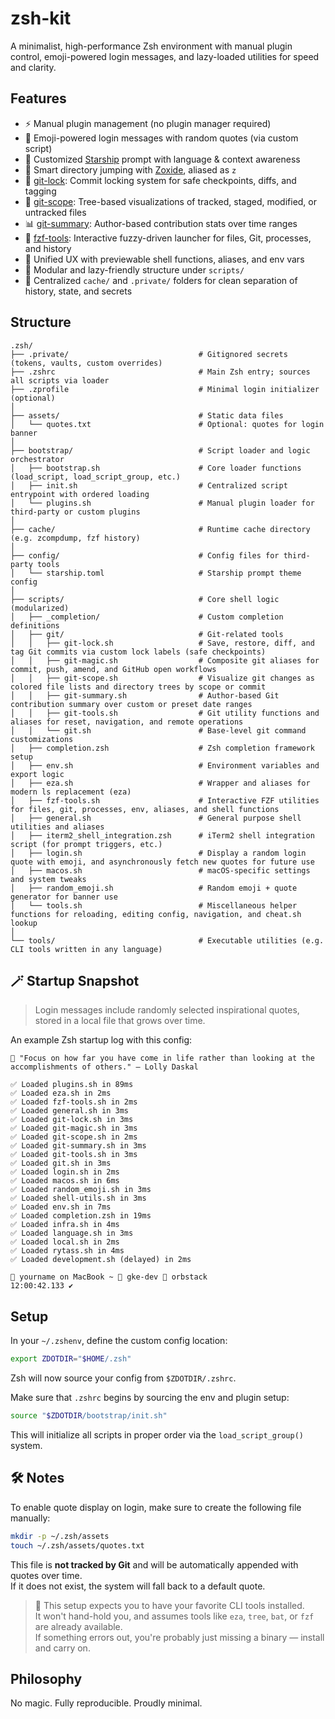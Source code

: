 # zsh-kit

A minimalist, high-performance Zsh environment with manual plugin control, emoji-powered login messages, and lazy-loaded utilities for speed and clarity.

## Features

- ⚡️ Manual plugin management (no plugin manager required)
- 🌟 Emoji-powered login messages with random quotes (via custom script)
- 🚀 Customized [Starship](https://starship.rs) prompt with language & context awareness
- 🧭 Smart directory jumping with [Zoxide](https://github.com/ajeetdsouza/zoxide), aliased as `z`
- 🔐 [git-lock](docs/git-lock.md): Commit locking system for safe checkpoints, diffs, and tagging
- 📂 [git-scope](docs/git-scope.md): Tree-based visualizations of tracked, staged, modified, or untracked files
- 📊 [git-summary](docs/git-summary.md): Author-based contribution stats over time ranges
- 🔎 [fzf-tools](docs/fzf-tools.md): Interactive fuzzy-driven launcher for files, Git, processes, and history
- 🧠 Unified UX with previewable shell functions, aliases, and env vars
- 🔧 Modular and lazy-friendly structure under `scripts/`
- 🧹 Centralized `cache/` and `.private/` folders for clean separation of history, state, and secrets

## Structure

```
.zsh/
├── .private/                             # Gitignored secrets (tokens, vaults, custom overrides)
├── .zshrc                                # Main Zsh entry; sources all scripts via loader
├── .zprofile                             # Minimal login initializer (optional)
│
├── assets/                               # Static data files
│   └── quotes.txt                        # Optional: quotes for login banner
│
├── bootstrap/                            # Script loader and logic orchestrator
│   ├── bootstrap.sh                      # Core loader functions (load_script, load_script_group, etc.)
│   ├── init.sh                           # Centralized script entrypoint with ordered loading
│   └── plugins.sh                        # Manual plugin loader for third-party or custom plugins
│
├── cache/                                # Runtime cache directory (e.g. zcompdump, fzf history)
│
├── config/                               # Config files for third-party tools
│   └── starship.toml                     # Starship prompt theme config
│
├── scripts/                              # Core shell logic (modularized)
│   ├── _completion/                      # Custom completion definitions
│   ├── git/                              # Git-related tools
│   │   ├── git-lock.sh                   # Save, restore, diff, and tag Git commits via custom lock labels (safe checkpoints)
│   │   ├── git-magic.sh                  # Composite git aliases for commit, push, amend, and GitHub open workflows
│   │   ├── git-scope.sh                  # Visualize git changes as colored file lists and directory trees by scope or commit
│   │   ├── git-summary.sh                # Author-based Git contribution summary over custom or preset date ranges
│   │   ├── git-tools.sh                  # Git utility functions and aliases for reset, navigation, and remote operations
│   │   └── git.sh                        # Base-level git command customizations
│   ├── completion.zsh                    # Zsh completion framework setup
│   ├── env.sh                            # Environment variables and export logic
│   ├── eza.sh                            # Wrapper and aliases for modern ls replacement (eza)
│   ├── fzf-tools.sh                      # Interactive FZF utilities for files, git, processes, env, aliases, and shell functions
│   ├── general.sh                        # General purpose shell utilities and aliases
│   ├── iterm2_shell_integration.zsh      # iTerm2 shell integration script (for prompt triggers, etc.)
│   ├── login.sh                          # Display a random login quote with emoji, and asynchronously fetch new quotes for future use
│   ├── macos.sh                          # macOS-specific settings and system tweaks
│   ├── random_emoji.sh                   # Random emoji + quote generator for banner use
│   └── tools.sh                          # Miscellaneous helper functions for reloading, editing config, navigation, and cheat.sh lookup
│
└── tools/                                # Executable utilities (e.g. CLI tools written in any language)
```

## 🪄 Startup Snapshot

> Login messages include randomly selected inspirational quotes, stored in a local file that grows over time.

An example Zsh startup log with this config:

```text
📜 "Focus on how far you have come in life rather than looking at the accomplishments of others." — Lolly Daskal

✅ Loaded plugins.sh in 89ms
✅ Loaded eza.sh in 2ms
✅ Loaded fzf-tools.sh in 2ms
✅ Loaded general.sh in 3ms
✅ Loaded git-lock.sh in 3ms
✅ Loaded git-magic.sh in 3ms
✅ Loaded git-scope.sh in 2ms
✅ Loaded git-summary.sh in 3ms
✅ Loaded git-tools.sh in 3ms
✅ Loaded git.sh in 3ms
✅ Loaded login.sh in 2ms
✅ Loaded macos.sh in 6ms
✅ Loaded random_emoji.sh in 3ms
✅ Loaded shell-utils.sh in 3ms
✅ Loaded env.sh in 7ms
✅ Loaded completion.zsh in 19ms
✅ Loaded infra.sh in 4ms
✅ Loaded language.sh in 3ms
✅ Loaded local.sh in 2ms
✅ Loaded rytass.sh in 4ms
✅ Loaded development.sh (delayed) in 2ms

🍎 yourname on MacBook ~ 🐋 gke-dev 🐳 orbstack
12:00:42.133 ✔︎
```

## Setup

In your `~/.zshenv`, define the custom config location:

```bash
export ZDOTDIR="$HOME/.zsh"
```

Zsh will now source your config from `$ZDOTDIR/.zshrc`.

Make sure that `.zshrc` begins by sourcing the env and plugin setup:

```bash
source "$ZDOTDIR/bootstrap/init.sh"
```

This will initialize all scripts in proper order via the `load_script_group()` system.

## 🛠 Notes

To enable quote display on login, make sure to create the following file manually:

```bash
mkdir -p ~/.zsh/assets
touch ~/.zsh/assets/quotes.txt
```

This file is **not tracked by Git** and will be automatically appended with quotes over time.  
If it does not exist, the system will fall back to a default quote.

> 🧰 This setup expects you to have your favorite CLI tools installed.  
> It won't hand-hold you, and assumes tools like `eza`, `tree`, `bat`, or `fzf` are already available.  
> If something errors out, you're probably just missing a binary — install and carry on.

## Philosophy

No magic. Fully reproducible. Proudly minimal.
